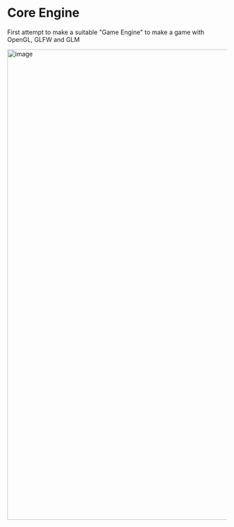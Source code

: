 # Core Engine
First attempt to make a suitable "Game Engine" to make a game with OpenGL, GLFW and GLM

<img width="1913" height="1080" alt="image" src="https://github.com/user-attachments/assets/a457f451-1541-4493-ba65-db65f0e9013e" />
